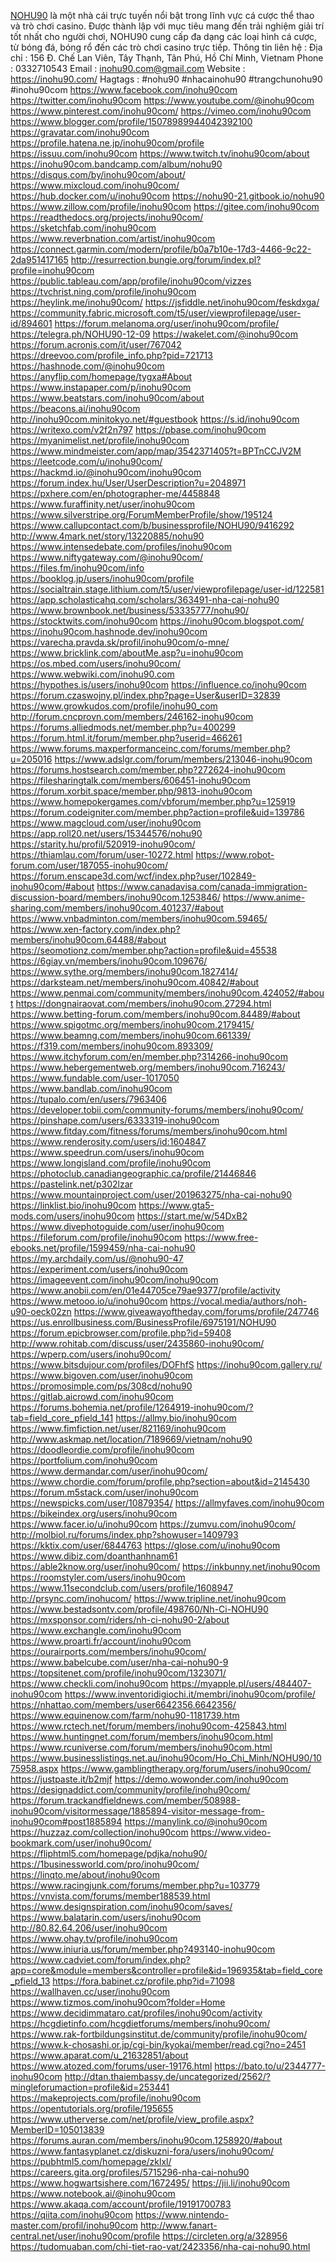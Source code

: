 <a href="https://inohu90.com/">NOHU90</a> là một nhà cái trực tuyến nổi bật trong lĩnh vực cá cược thể thao và trò chơi casino. Được thành lập với mục tiêu mang đến trải nghiệm giải trí tốt nhất cho người chơi, NOHU90 cung cấp đa dạng các loại hình cá cược, từ bóng đá, bóng rổ đến các trò chơi casino trực tiếp.
Thông tin liên hệ :
Địa chỉ : 156 Đ. Chế Lan Viên, Tây Thạnh, Tân Phú, Hồ Chí Minh, Vietnam
Phone : 0332710543
Email : inohu90.com@gmail.com
Website :
<a href="https://inohu90.com/">https://inohu90.com/</a>
Hagtags : #nohu90 #nhacainohu90 #trangchunohu90 #inohu90com
<a href="https://www.facebook.com/inohu90com">https://www.facebook.com/inohu90com</a>
<a href="https://twitter.com/inohu90com">https://twitter.com/inohu90com</a>
<a href="https://www.youtube.com/@inohu90com">https://www.youtube.com/@inohu90com</a>
<a href="https://www.pinterest.com/inohu90com/">https://www.pinterest.com/inohu90com/</a>
<a href="https://vimeo.com/inohu90com">https://vimeo.com/inohu90com</a>
<a href="https://www.blogger.com/profile/15078989944042392100">https://www.blogger.com/profile/15078989944042392100</a>
<a href="https://gravatar.com/inohu90com">https://gravatar.com/inohu90com</a>
<a href="https://profile.hatena.ne.jp/inohu90com/profile">https://profile.hatena.ne.jp/inohu90com/profile</a>
<a href="https://issuu.com/inohu90com">https://issuu.com/inohu90com</a>
<a href="https://www.twitch.tv/inohu90com/about">https://www.twitch.tv/inohu90com/about</a>
<a href="https://inohu90com.bandcamp.com/album/nohu90">https://inohu90com.bandcamp.com/album/nohu90</a>
<a href="https://disqus.com/by/inohu90com/about/">https://disqus.com/by/inohu90com/about/</a>
<a href="https://www.mixcloud.com/inohu90com/">https://www.mixcloud.com/inohu90com/</a>
<a href="https://hub.docker.com/u/inohu90com">https://hub.docker.com/u/inohu90com</a>
<a href="https://nohu90-21.gitbook.io/nohu90">https://nohu90-21.gitbook.io/nohu90</a>
<a href="https://www.zillow.com/profile/inohu90com">https://www.zillow.com/profile/inohu90com</a>
<a href="https://gitee.com/inohu90com">https://gitee.com/inohu90com</a>
<a href="https://readthedocs.org/projects/inohu90com/">https://readthedocs.org/projects/inohu90com/</a>
<a href="https://sketchfab.com/inohu90com">https://sketchfab.com/inohu90com</a>
<a href="https://www.reverbnation.com/artist/inohu90com">https://www.reverbnation.com/artist/inohu90com</a>
<a href="https://connect.garmin.com/modern/profile/b0a7b10e-17d3-4466-9c22-2da951417165">https://connect.garmin.com/modern/profile/b0a7b10e-17d3-4466-9c22-2da951417165</a>
<a href="http://resurrection.bungie.org/forum/index.pl?profile=inohu90com">http://resurrection.bungie.org/forum/index.pl?profile=inohu90com</a>
<a href="https://public.tableau.com/app/profile/inohu90com/vizzes">https://public.tableau.com/app/profile/inohu90com/vizzes</a>
<a href="https://tvchrist.ning.com/profile/inohu90com">https://tvchrist.ning.com/profile/inohu90com</a>
<a href="https://heylink.me/inohu90com/">https://heylink.me/inohu90com/</a>
<a href="https://jsfiddle.net/inohu90com/feskdxga/">https://jsfiddle.net/inohu90com/feskdxga/</a>
<a href="https://community.fabric.microsoft.com/t5/user/viewprofilepage/user-id/894601">https://community.fabric.microsoft.com/t5/user/viewprofilepage/user-id/894601</a>
<a href="https://forum.melanoma.org/user/inohu90com/profile/">https://forum.melanoma.org/user/inohu90com/profile/</a>
<a href="https://telegra.ph/NOHU90-12-09">https://telegra.ph/NOHU90-12-09</a>
<a href="https://wakelet.com/@inohu90com">https://wakelet.com/@inohu90com</a>
<a href="https://forum.acronis.com/it/user/767042">https://forum.acronis.com/it/user/767042</a>
<a href="https://dreevoo.com/profile_info.php?pid=721713">https://dreevoo.com/profile_info.php?pid=721713</a>
<a href="https://hashnode.com/@inohu90com">https://hashnode.com/@inohu90com</a>
<a href="https://anyflip.com/homepage/tygxa#About">https://anyflip.com/homepage/tygxa#About</a>
<a href="https://www.instapaper.com/p/inohu90com">https://www.instapaper.com/p/inohu90com</a>
<a href="https://www.beatstars.com/inohu90com/about">https://www.beatstars.com/inohu90com/about</a>
<a href="https://beacons.ai/inohu90com">https://beacons.ai/inohu90com</a>
<a href="http://inohu90com.minitokyo.net/#guestbook">http://inohu90com.minitokyo.net/#guestbook</a>
<a href="https://s.id/inohu90com">https://s.id/inohu90com</a>
<a href="https://writexo.com/v2f2n797">https://writexo.com/v2f2n797</a>
<a href="https://pbase.com/inohu90com">https://pbase.com/inohu90com</a>
<a href="https://myanimelist.net/profile/inohu90com">https://myanimelist.net/profile/inohu90com</a>
<a href="https://www.mindmeister.com/app/map/3542371405?t=BPTnCCJV2M">https://www.mindmeister.com/app/map/3542371405?t=BPTnCCJV2M</a>
<a href="https://leetcode.com/u/inohu90com/">https://leetcode.com/u/inohu90com/</a>
<a href="https://hackmd.io/@inohu90com/inohu90com">https://hackmd.io/@inohu90com/inohu90com</a>
<a href="https://forum.index.hu/User/UserDescription?u=2048971">https://forum.index.hu/User/UserDescription?u=2048971</a>
<a href="https://pxhere.com/en/photographer-me/4458848">https://pxhere.com/en/photographer-me/4458848</a>
<a href="https://www.furaffinity.net/user/inohu90com">https://www.furaffinity.net/user/inohu90com</a>
<a href="https://www.silverstripe.org/ForumMemberProfile/show/195124">https://www.silverstripe.org/ForumMemberProfile/show/195124</a>
<a href="https://www.callupcontact.com/b/businessprofile/NOHU90/9416292">https://www.callupcontact.com/b/businessprofile/NOHU90/9416292</a>
<a href="http://www.4mark.net/story/13220885/nohu90">http://www.4mark.net/story/13220885/nohu90</a>
<a href="https://www.intensedebate.com/profiles/inohu90com">https://www.intensedebate.com/profiles/inohu90com</a>
<a href="https://www.niftygateway.com/@inohu90com/">https://www.niftygateway.com/@inohu90com/</a>
<a href="https://files.fm/inohu90com/info">https://files.fm/inohu90com/info</a>
<a href="https://booklog.jp/users/inohu90com/profile">https://booklog.jp/users/inohu90com/profile</a>
<a href="https://socialtrain.stage.lithium.com/t5/user/viewprofilepage/user-id/122581">https://socialtrain.stage.lithium.com/t5/user/viewprofilepage/user-id/122581</a>
<a href="https://app.scholasticahq.com/scholars/363491-nha-cai-nohu90">https://app.scholasticahq.com/scholars/363491-nha-cai-nohu90</a>
<a href="https://www.brownbook.net/business/53335777/nohu90/">https://www.brownbook.net/business/53335777/nohu90/</a>
<a href="https://stocktwits.com/inohu90com">https://stocktwits.com/inohu90com</a>
<a href="https://inohu90com.blogspot.com/">https://inohu90com.blogspot.com/</a>
<a href="https://inohu90com.hashnode.dev/inohu90com">https://inohu90com.hashnode.dev/inohu90com</a>
<a href="https://varecha.pravda.sk/profil/inohu90com/o-mne/">https://varecha.pravda.sk/profil/inohu90com/o-mne/</a>
<a href="https://www.bricklink.com/aboutMe.asp?u=inohu90com">https://www.bricklink.com/aboutMe.asp?u=inohu90com</a>
<a href="https://os.mbed.com/users/inohu90com/">https://os.mbed.com/users/inohu90com/</a>
<a href="https://www.webwiki.com/inohu90.com">https://www.webwiki.com/inohu90.com</a>
<a href="https://hypothes.is/users/inohu90com">https://hypothes.is/users/inohu90com</a>
<a href="https://influence.co/inohu90com">https://influence.co/inohu90com</a>
<a href="https://forum.czaswojny.pl/index.php?page=User&userID=32839">https://forum.czaswojny.pl/index.php?page=User&userID=32839</a>
<a href="https://www.growkudos.com/profile/inohu90_com">https://www.growkudos.com/profile/inohu90_com</a>
<a href="http://forum.cncprovn.com/members/246162-inohu90com">http://forum.cncprovn.com/members/246162-inohu90com</a>
<a href="https://forums.alliedmods.net/member.php?u=400299">https://forums.alliedmods.net/member.php?u=400299</a>
<a href="https://forum.html.it/forum/member.php?userid=466261">https://forum.html.it/forum/member.php?userid=466261</a>
<a href="https://www.forums.maxperformanceinc.com/forums/member.php?u=205016">https://www.forums.maxperformanceinc.com/forums/member.php?u=205016</a>
<a href="https://www.adslgr.com/forum/members/213046-inohu90com">https://www.adslgr.com/forum/members/213046-inohu90com</a>
<a href="https://forums.hostsearch.com/member.php?272624-inohu90com">https://forums.hostsearch.com/member.php?272624-inohu90com</a>
<a href="https://filesharingtalk.com/members/606451-inohu90com">https://filesharingtalk.com/members/606451-inohu90com</a>
<a href="https://forum.xorbit.space/member.php/9813-inohu90com">https://forum.xorbit.space/member.php/9813-inohu90com</a>
<a href="https://www.homepokergames.com/vbforum/member.php?u=125919">https://www.homepokergames.com/vbforum/member.php?u=125919</a>
<a href="https://forum.codeigniter.com/member.php?action=profile&uid=139786">https://forum.codeigniter.com/member.php?action=profile&uid=139786</a>
<a href="https://www.magcloud.com/user/inohu90com">https://www.magcloud.com/user/inohu90com</a>
<a href="https://app.roll20.net/users/15344576/nohu90">https://app.roll20.net/users/15344576/nohu90</a>
<a href="https://starity.hu/profil/520919-inohu90com/">https://starity.hu/profil/520919-inohu90com/</a>
<a href="https://thiamlau.com/forum/user-10272.html">https://thiamlau.com/forum/user-10272.html</a>
<a href="https://www.robot-forum.com/user/187055-inohu90com/">https://www.robot-forum.com/user/187055-inohu90com/</a>
<a href="https://forum.enscape3d.com/wcf/index.php?user/102849-inohu90com/#about">https://forum.enscape3d.com/wcf/index.php?user/102849-inohu90com/#about</a>
<a href="https://www.canadavisa.com/canada-immigration-discussion-board/members/inohu90com.1253846/">https://www.canadavisa.com/canada-immigration-discussion-board/members/inohu90com.1253846/</a>
<a href="https://www.anime-sharing.com/members/inohu90com.401237/#about">https://www.anime-sharing.com/members/inohu90com.401237/#about</a>
<a href="https://www.vnbadminton.com/members/inohu90com.59465/">https://www.vnbadminton.com/members/inohu90com.59465/</a>
<a href="https://www.xen-factory.com/index.php?members/inohu90com.64488/#about">https://www.xen-factory.com/index.php?members/inohu90com.64488/#about</a>
<a href="https://seomotionz.com/member.php?action=profile&uid=45538">https://seomotionz.com/member.php?action=profile&uid=45538</a>
<a href="https://6giay.vn/members/inohu90com.109676/">https://6giay.vn/members/inohu90com.109676/</a>
<a href="https://www.sythe.org/members/inohu90com.1827414/">https://www.sythe.org/members/inohu90com.1827414/</a>
<a href="https://darksteam.net/members/inohu90com.40842/#about">https://darksteam.net/members/inohu90com.40842/#about</a>
<a href="https://www.penmai.com/community/members/inohu90com.424052/#about">https://www.penmai.com/community/members/inohu90com.424052/#about</a>
<a href="https://dongnairaovat.com/members/inohu90com.27294.html">https://dongnairaovat.com/members/inohu90com.27294.html</a>
<a href="https://www.betting-forum.com/members/inohu90com.84489/#about">https://www.betting-forum.com/members/inohu90com.84489/#about</a>
<a href="https://www.spigotmc.org/members/inohu90com.2179415/">https://www.spigotmc.org/members/inohu90com.2179415/</a>
<a href="https://www.beamng.com/members/inohu90com.661339/">https://www.beamng.com/members/inohu90com.661339/</a>
<a href="https://f319.com/members/inohu90com.893309/">https://f319.com/members/inohu90com.893309/</a>
<a href="https://www.itchyforum.com/en/member.php?314266-inohu90com">https://www.itchyforum.com/en/member.php?314266-inohu90com</a>
<a href="https://www.hebergementweb.org/members/inohu90com.716243/">https://www.hebergementweb.org/members/inohu90com.716243/</a>
<a href="https://www.fundable.com/user-1017050">https://www.fundable.com/user-1017050</a>
<a href="https://www.bandlab.com/inohu90com">https://www.bandlab.com/inohu90com</a>
<a href="https://tupalo.com/en/users/7963406">https://tupalo.com/en/users/7963406</a>
<a href="https://developer.tobii.com/community-forums/members/inohu90com/">https://developer.tobii.com/community-forums/members/inohu90com/</a>
<a href="https://pinshape.com/users/6333319-inohu90com">https://pinshape.com/users/6333319-inohu90com</a>
<a href="https://www.fitday.com/fitness/forums/members/inohu90com.html">https://www.fitday.com/fitness/forums/members/inohu90com.html</a>
<a href="https://www.renderosity.com/users/id:1604847">https://www.renderosity.com/users/id:1604847</a>
<a href="https://www.speedrun.com/users/inohu90com">https://www.speedrun.com/users/inohu90com</a>
<a href="https://www.longisland.com/profile/inohu90com">https://www.longisland.com/profile/inohu90com</a>
<a href="https://photoclub.canadiangeographic.ca/profile/21446846">https://photoclub.canadiangeographic.ca/profile/21446846</a>
<a href="https://pastelink.net/p302lzar">https://pastelink.net/p302lzar</a>
<a href="https://www.mountainproject.com/user/201963275/nha-cai-nohu90">https://www.mountainproject.com/user/201963275/nha-cai-nohu90</a>
<a href="https://linklist.bio/inohu90com">https://linklist.bio/inohu90com</a>
<a href="https://www.gta5-mods.com/users/inohu90com">https://www.gta5-mods.com/users/inohu90com</a>
<a href="https://start.me/w/54DxB2">https://start.me/w/54DxB2</a>
<a href="https://www.divephotoguide.com/user/inohu90com">https://www.divephotoguide.com/user/inohu90com</a>
<a href="https://fileforum.com/profile/inohu90com">https://fileforum.com/profile/inohu90com</a>
<a href="https://www.free-ebooks.net/profile/1599459/nha-cai-nohu90">https://www.free-ebooks.net/profile/1599459/nha-cai-nohu90</a>
<a href="https://my.archdaily.com/us/@nohu90-47">https://my.archdaily.com/us/@nohu90-47</a>
<a href="https://experiment.com/users/inohu90com">https://experiment.com/users/inohu90com</a>
<a href="https://imageevent.com/inohu90com/inohu90com">https://imageevent.com/inohu90com/inohu90com</a>
<a href="https://www.anobii.com/en/01e44705ce79ae9377/profile/activity">https://www.anobii.com/en/01e44705ce79ae9377/profile/activity</a>
<a href="https://www.metooo.io/u/inohu90com">https://www.metooo.io/u/inohu90com</a>
<a href="https://vocal.media/authors/noh-u90-oeck02zn">https://vocal.media/authors/noh-u90-oeck02zn</a>
<a href="https://www.giveawayoftheday.com/forums/profile/247746">https://www.giveawayoftheday.com/forums/profile/247746</a>
<a href="https://us.enrollbusiness.com/BusinessProfile/6975191/NOHU90">https://us.enrollbusiness.com/BusinessProfile/6975191/NOHU90</a>
<a href="https://forum.epicbrowser.com/profile.php?id=59408">https://forum.epicbrowser.com/profile.php?id=59408</a>
<a href="http://www.rohitab.com/discuss/user/2435860-inohu90com/">http://www.rohitab.com/discuss/user/2435860-inohu90com/</a>
<a href="https://wperp.com/users/inohu90com/">https://wperp.com/users/inohu90com/</a>
<a href="https://www.bitsdujour.com/profiles/DOFhfS">https://www.bitsdujour.com/profiles/DOFhfS</a>
<a href="https://inohu90com.gallery.ru/">https://inohu90com.gallery.ru/</a>
<a href="https://www.bigoven.com/user/inohu90com">https://www.bigoven.com/user/inohu90com</a>
<a href="https://promosimple.com/ps/308cd/nohu90">https://promosimple.com/ps/308cd/nohu90</a>
<a href="https://gitlab.aicrowd.com/inohu90com">https://gitlab.aicrowd.com/inohu90com</a>
<a href="https://forums.bohemia.net/profile/1264919-inohu90com/?tab=field_core_pfield_141">https://forums.bohemia.net/profile/1264919-inohu90com/?tab=field_core_pfield_141</a>
<a href="https://allmy.bio/inohu90com">https://allmy.bio/inohu90com</a>
<a href="https://www.fimfiction.net/user/821169/inohu90com">https://www.fimfiction.net/user/821169/inohu90com</a>
<a href="http://www.askmap.net/location/7189669/vietnam/nohu90">http://www.askmap.net/location/7189669/vietnam/nohu90</a>
<a href="https://doodleordie.com/profile/inohu90com">https://doodleordie.com/profile/inohu90com</a>
<a href="https://portfolium.com/inohu90com">https://portfolium.com/inohu90com</a>
<a href="https://www.dermandar.com/user/inohu90com/">https://www.dermandar.com/user/inohu90com/</a>
<a href="https://www.chordie.com/forum/profile.php?section=about&id=2145430">https://www.chordie.com/forum/profile.php?section=about&id=2145430</a>
<a href="https://forum.m5stack.com/user/inohu90com">https://forum.m5stack.com/user/inohu90com</a>
<a href="https://newspicks.com/user/10879354/">https://newspicks.com/user/10879354/</a>
<a href="https://allmyfaves.com/inohu90com">https://allmyfaves.com/inohu90com</a>
<a href="https://bikeindex.org/users/inohu90com">https://bikeindex.org/users/inohu90com</a>
<a href="https://www.facer.io/u/inohu90com">https://www.facer.io/u/inohu90com</a>
<a href="https://zumvu.com/inohu90com/">https://zumvu.com/inohu90com/</a>
<a href="http://molbiol.ru/forums/index.php?showuser=1409793">http://molbiol.ru/forums/index.php?showuser=1409793</a>
<a href="https://kktix.com/user/6844763">https://kktix.com/user/6844763</a>
<a href="https://glose.com/u/inohu90com">https://glose.com/u/inohu90com</a>
<a href="https://www.dibiz.com/doanthanhnam61">https://www.dibiz.com/doanthanhnam61</a>
<a href="https://able2know.org/user/inohu90com/">https://able2know.org/user/inohu90com/</a>
<a href="https://inkbunny.net/inohu90com">https://inkbunny.net/inohu90com</a>
<a href="https://roomstyler.com/users/inohu90com">https://roomstyler.com/users/inohu90com</a>
<a href="https://www.11secondclub.com/users/profile/1608947">https://www.11secondclub.com/users/profile/1608947</a>
<a href="http://prsync.com/inohucom/">http://prsync.com/inohucom/</a>
<a href="https://www.tripline.net/inohu90com">https://www.tripline.net/inohu90com</a>
<a href="https://www.bestadsontv.com/profile/498760/Nh-Ci-NOHU90">https://www.bestadsontv.com/profile/498760/Nh-Ci-NOHU90</a>
<a href="https://mxsponsor.com/riders/nh-ci-nohu90-2/about">https://mxsponsor.com/riders/nh-ci-nohu90-2/about</a>
<a href="https://www.exchangle.com/inohu90com">https://www.exchangle.com/inohu90com</a>
<a href="https://www.proarti.fr/account/inohu90com">https://www.proarti.fr/account/inohu90com</a>
<a href="https://ourairports.com/members/inohu90com/">https://ourairports.com/members/inohu90com/</a>
<a href="https://www.babelcube.com/user/nha-cai-nohu90-9">https://www.babelcube.com/user/nha-cai-nohu90-9</a>
<a href="https://topsitenet.com/profile/inohu90com/1323071/">https://topsitenet.com/profile/inohu90com/1323071/</a>
<a href="https://www.checkli.com/inohu90com">https://www.checkli.com/inohu90com</a>
<a href="https://myapple.pl/users/484407-inohu90com">https://myapple.pl/users/484407-inohu90com</a>
<a href="https://www.inventoridigiochi.it/membri/inohu90com/profile/">https://www.inventoridigiochi.it/membri/inohu90com/profile/</a>
<a href="https://nhattao.com/members/user6642356.6642356/">https://nhattao.com/members/user6642356.6642356/</a>
<a href="https://www.equinenow.com/farm/nohu90-1181739.htm">https://www.equinenow.com/farm/nohu90-1181739.htm</a>
<a href="https://www.rctech.net/forum/members/inohu90com-425843.html">https://www.rctech.net/forum/members/inohu90com-425843.html</a>
<a href="https://www.huntingnet.com/forum/members/inohu90com.html">https://www.huntingnet.com/forum/members/inohu90com.html</a>
<a href="https://www.rcuniverse.com/forum/members/inohu90com.html">https://www.rcuniverse.com/forum/members/inohu90com.html</a>
<a href="https://www.businesslistings.net.au/inohu90com/Ho_Chi_Minh/NOHU90/1075958.aspx">https://www.businesslistings.net.au/inohu90com/Ho_Chi_Minh/NOHU90/1075958.aspx</a>
<a href="https://www.gamblingtherapy.org/forum/users/inohu90com/">https://www.gamblingtherapy.org/forum/users/inohu90com/</a>
<a href="https://justpaste.it/b2mjf">https://justpaste.it/b2mjf</a>
<a href="https://demo.wowonder.com/inohu90com">https://demo.wowonder.com/inohu90com</a>
<a href="https://designaddict.com/community/profile/inohu90com/">https://designaddict.com/community/profile/inohu90com/</a>
<a href="https://forum.trackandfieldnews.com/member/508988-inohu90com/visitormessage/1885894-visitor-message-from-inohu90com#post1885894">https://forum.trackandfieldnews.com/member/508988-inohu90com/visitormessage/1885894-visitor-message-from-inohu90com#post1885894</a>
<a href="https://manylink.co/@inohu90com">https://manylink.co/@inohu90com</a>
<a href="https://huzzaz.com/collection/inohu90com">https://huzzaz.com/collection/inohu90com</a>
<a href="https://www.video-bookmark.com/user/inohu90com/">https://www.video-bookmark.com/user/inohu90com/</a>
<a href="https://fliphtml5.com/homepage/pdjka/nohu90/">https://fliphtml5.com/homepage/pdjka/nohu90/</a>
<a href="https://1businessworld.com/pro/inohu90com/">https://1businessworld.com/pro/inohu90com/</a>
<a href="https://linqto.me/about/inohu90com">https://linqto.me/about/inohu90com</a>
<a href="https://www.racingjunk.com/forums/member.php?u=103779">https://www.racingjunk.com/forums/member.php?u=103779</a>
<a href="https://vnvista.com/forums/member188539.html">https://vnvista.com/forums/member188539.html</a>
<a href="https://www.designspiration.com/inohu90com/saves/">https://www.designspiration.com/inohu90com/saves/</a>
<a href="https://www.balatarin.com/users/inohu90com">https://www.balatarin.com/users/inohu90com</a>
<a href="http://80.82.64.206/user/inohu90com">http://80.82.64.206/user/inohu90com</a>
<a href="https://www.ohay.tv/profile/inohu90com">https://www.ohay.tv/profile/inohu90com</a>
<a href="https://www.iniuria.us/forum/member.php?493140-inohu90com">https://www.iniuria.us/forum/member.php?493140-inohu90com</a>
<a href="https://www.cadviet.com/forum/index.php?app=core&module=members&controller=profile&id=196935&tab=field_core_pfield_13">https://www.cadviet.com/forum/index.php?app=core&module=members&controller=profile&id=196935&tab=field_core_pfield_13</a>
<a href="https://fora.babinet.cz/profile.php?id=71098">https://fora.babinet.cz/profile.php?id=71098</a>
<a href="https://wallhaven.cc/user/inohu90com">https://wallhaven.cc/user/inohu90com</a>
<a href="https://www.tizmos.com/inohu90com?folder=Home">https://www.tizmos.com/inohu90com?folder=Home</a>
<a href="https://www.decidimmataro.cat/profiles/inohu90com/activity">https://www.decidimmataro.cat/profiles/inohu90com/activity</a>
<a href="https://hcgdietinfo.com/hcgdietforums/members/inohu90com/">https://hcgdietinfo.com/hcgdietforums/members/inohu90com/</a>
<a href="https://www.rak-fortbildungsinstitut.de/community/profile/inohu90com/">https://www.rak-fortbildungsinstitut.de/community/profile/inohu90com/</a>
<a href="https://www.k-chosashi.or.jp/cgi-bin/kyokai/member/read.cgi?no=2451">https://www.k-chosashi.or.jp/cgi-bin/kyokai/member/read.cgi?no=2451</a>
<a href="https://www.aparat.com/u_21632851/about">https://www.aparat.com/u_21632851/about</a>
<a href="https://www.atozed.com/forums/user-19176.html">https://www.atozed.com/forums/user-19176.html</a>
<a href="https://bato.to/u/2344777-inohu90com">https://bato.to/u/2344777-inohu90com</a>
<a href="http://dtan.thaiembassy.de/uncategorized/2562/?mingleforumaction=profile&id=253441">http://dtan.thaiembassy.de/uncategorized/2562/?mingleforumaction=profile&id=253441</a>
<a href="https://makeprojects.com/profile/inohu90com">https://makeprojects.com/profile/inohu90com</a>
<a href="https://opentutorials.org/profile/195655">https://opentutorials.org/profile/195655</a>
<a href="https://www.utherverse.com/net/profile/view_profile.aspx?MemberID=105013839">https://www.utherverse.com/net/profile/view_profile.aspx?MemberID=105013839</a>
<a href="https://forums.auran.com/members/inohu90com.1258920/#about">https://forums.auran.com/members/inohu90com.1258920/#about</a>
<a href="https://www.fantasyplanet.cz/diskuzni-fora/users/inohu90com/">https://www.fantasyplanet.cz/diskuzni-fora/users/inohu90com/</a>
<a href="https://pubhtml5.com/homepage/zklxl/">https://pubhtml5.com/homepage/zklxl/</a>
<a href="https://careers.gita.org/profiles/5715296-nha-cai-nohu90">https://careers.gita.org/profiles/5715296-nha-cai-nohu90</a>
<a href="https://www.hogwartsishere.com/1672495/">https://www.hogwartsishere.com/1672495/</a>
<a href="https://jii.li/inohu90com">https://jii.li/inohu90com</a>
<a href="https://www.notebook.ai/@inohu90com">https://www.notebook.ai/@inohu90com</a>
<a href="https://www.akaqa.com/account/profile/19191700783">https://www.akaqa.com/account/profile/19191700783</a>
<a href="https://qiita.com/inohu90com">https://qiita.com/inohu90com</a>
<a href="https://www.nintendo-master.com/profil/inohu90com">https://www.nintendo-master.com/profil/inohu90com</a>
<a href="http://www.fanart-central.net/user/inohu90com/profile">http://www.fanart-central.net/user/inohu90com/profile</a>
<a href="https://circleten.org/a/328956">https://circleten.org/a/328956</a>
<a href="https://tudomuaban.com/chi-tiet-rao-vat/2423356/nha-cai-nohu90.html">https://tudomuaban.com/chi-tiet-rao-vat/2423356/nha-cai-nohu90.html</a>
